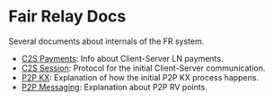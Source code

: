 # Fair Relay Docs

Several documents about internals of the FR system.

- [C2S Payments](c2s_payments.md): Info about Client-Server LN payments.
- [C2S Session](c2s_session.md): Protocol for the initial Client-Server
  communication.
- [P2P KX](p2p_kx.md): Explanation of how the initial P2P KX process happens.
- [P2P Messaging](p2p_messaging.md): Explanation about P2P RV points. 
